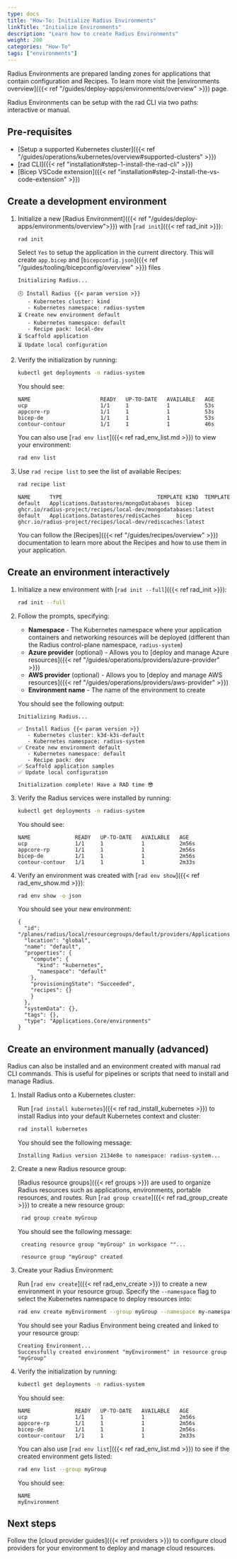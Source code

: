 ```yaml
---
type: docs
title: "How-To: Initialize Radius Environments"
linkTitle: "Initialize Environments"
description: "Learn how to create Radius Environments"
weight: 200
categories: "How-To"
tags: ["environments"]
---
```


Radius Environments are prepared landing zones for applications that contain configuration and Recipes. To learn more visit the [environments overview]({{< ref "/guides/deploy-apps/environments/overview" >}}) page.

Radius Environments can be setup with the rad CLI via two paths: interactive or manual.

## Pre-requisites

- [Setup a supported Kubernetes cluster]({{< ref "/guides/operations/kubernetes/overview#supported-clusters" >}})
- [rad CLI]({{< ref "installation#step-1-install-the-rad-cli" >}})
- [Bicep VSCode extension]({{< ref "installation#step-2-install-the-vs-code-extension" >}})

## Create a development environment

1. Initialize a new [Radius Environment]({{< ref "/guides/deploy-apps/environments/overview">}}) with [`rad init`]({{< ref rad_init >}}):
   ```bash
   rad init
   ```

   Select `Yes` to setup the application in the current directory. This will create `app.bicep` and [`bicepconfig.json`]({{< ref "/guides/tooling/bicepconfig/overview" >}}) files

   ```
   Initializing Radius...

   🕔 Install Radius {{< param version >}}
      - Kubernetes cluster: kind
      - Kubernetes namespace: radius-system
   ⏳ Create new environment default
      - Kubernetes namespace: default
      - Recipe pack: local-dev
   ⏳ Scaffold application
   ⏳ Update local configuration
   ```

1. Verify the initialization by running:
   ```bash
   kubectl get deployments -n radius-system
   ```

   You should see:

   ```
   NAME                      READY   UP-TO-DATE   AVAILABLE   AGE
   ucp                       1/1     1            1           53s
   appcore-rp                1/1     1            1           53s
   bicep-de                  1/1     1            1           53s
   contour-contour           1/1     1            1           46s
   ```

   You can also use [`rad env list`]({{< ref rad_env_list.md >}}) to view your environment:

   ```bash
   rad env list
   ```
1. Use `rad recipe list` to see the list of available Recipes:
   ```bash
   rad recipe list
   ```

   ```
   NAME      TYPE                              TEMPLATE KIND  TEMPLATE
   default   Applications.Datastores/mongoDatabases  bicep          ghcr.io/radius-project/recipes/local-dev/mongodatabases:latest
   default   Applications.Datastores/redisCaches     bicep          ghcr.io/radius-project/recipes/local-dev/rediscaches:latest
   ```

   You can follow the [Recipes]({{< ref "/guides/recipes/overview" >}}) documentation to learn more about the Recipes and how to use them in your application.

## Create an environment interactively

1. Initialize a new environment with [`rad init --full`]({{< ref rad_init >}}):

   ```bash
   rad init --full
   ```

1. Follow the prompts, specifying:
   - **Namespace** - The Kubernetes namespace where your application containers and networking resources will be deployed (different than the Radius control-plane namespace, `radius-system`)
   - **Azure provider** (optional) - Allows you to [deploy and manage Azure resources]({{< ref "/guides/operations/providers/azure-provider" >}})
   - **AWS provider** (optional) - Allows you to [deploy and manage AWS resources]({{< ref "/guides/operations/providers/aws-provider" >}})
   - **Environment name** - The name of the environment to create

   You should see the following output:

      ```
      Initializing Radius...

      ✅ Install Radius {{< param version >}}
         - Kubernetes cluster: k3d-k3s-default
         - Kubernetes namespace: radius-system
      ✅ Create new environment default
         - Kubernetes namespace: default
         - Recipe pack: dev
      ✅ Scaffold application samples
      ✅ Update local configuration

      Initialization complete! Have a RAD time 😎
      ```

1. Verify the Radius services were installed by running:

   ```bash
   kubectl get deployments -n radius-system
   ```

   You should see:

   ```
   NAME              READY   UP-TO-DATE   AVAILABLE   AGE
   ucp               1/1     1            1           2m56s
   appcore-rp        1/1     1            1           2m56s
   bicep-de          1/1     1            1           2m56s
   contour-contour   1/1     1            1           2m33s
   ```

1. Verify an environment was created with [`rad env show`]({{< ref rad_env_show.md >}}):

   ```bash
   rad env show -o json
   ```

   You should see your new environment:

   ```
   {
     "id": "/planes/radius/local/resourcegroups/default/providers/Applications.Core/environments/default",
     "location": "global",
     "name": "default",
     "properties": {
       "compute": {
         "kind": "kubernetes",
         "namespace": "default"
       },
       "provisioningState": "Succeeded",
       "recipes": {}
       }
     },
     "systemData": {},
     "tags": {},
     "type": "Applications.Core/environments"
   }
   ```

## Create an environment manually (advanced)

Radius can also be installed and an environment created with manual rad CLI commands. This is useful for pipelines or scripts that need to install and manage Radius.

1. Install Radius onto a Kubernetes cluster:

    Run [`rad install kubernetes`]({{< ref rad_install_kubernetes >}}) to install Radius into your default Kubernetes context and cluster:

    ```bash
    rad install kubernetes
    ```

    You should see the following message:

    ```
    Installing Radius version 2134e8e to namespace: radius-system...
    ```

1. Create a new Radius resource group:

   [Radius resource groups]({{< ref groups >}}) are used to organize Radius resources such as applications, environments, portable resources, and routes. Run [`rad group create`]({{< ref rad_group_create >}}) to create a new resource group:

   ```bash
    rad group create myGroup
   ```

   You should see the following message:

   ```
    creating resource group "myGroup" in workspace ""...

    resource group "myGroup" created
   ```


1. Create your Radius Environment:

   Run [`rad env create`]({{< ref rad_env_create >}}) to create a new environment in your resource group. Specify the `--namespace` flag to select the Kubernetes namespace to deploy resources into:

   ```bash
   rad env create myEnvironment --group myGroup --namespace my-namespace
   ```

   You should see your Radius Environment being created and linked to your resource group:

   ```
   Creating Environment...
   Successfully created environment "myEnvironment" in resource group "myGroup"
   ```

1. Verify the initialization by running:
   ```bash
   kubectl get deployments -n radius-system
   ```

   You should see:

   ```
   NAME              READY   UP-TO-DATE   AVAILABLE   AGE
   ucp               1/1     1            1           2m56s
   appcore-rp        1/1     1            1           2m56s
   bicep-de          1/1     1            1           2m56s
   contour-contour   1/1     1            1           2m33s
   ```

   You can also use [`rad env list`]({{< ref rad_env_list.md >}}) to see if the created environment gets listed:

   ```bash
   rad env list --group myGroup
   ```

   You should see:

   ```
   NAME
   myEnvironment
   ```

## Next steps

Follow the [cloud provider guides]({{< ref providers >}}) to configure cloud providers for your environment to deploy and manage cloud resources.